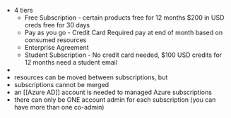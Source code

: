 - 4 tiers
	- Free Subscription - certain products free for 12 months
	  $200 in USD creds free for 30 days
	- Pay as you go - Credit Card Required
	  pay at end of month based on consumed resources
	- Enterprise Agreement
	- Student Subscription - No credit card needed, $100 USD credits for 12 months 
	  need a student email
-
- resources can be moved between subscriptions, but
- subscriptions cannot be merged
- an [[Azure AD]] account is needed to managed Azure subscriptions
- there can only be ONE account admin for each subscription (you can have more than one co-admin)
